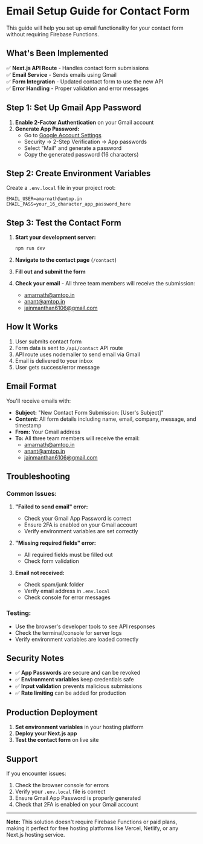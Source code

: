 # Email Setup Guide for Contact Form

This guide will help you set up email functionality for your contact form without requiring Firebase Functions.

## What's Been Implemented

✅ **Next.js API Route** - Handles contact form submissions  
✅ **Email Service** - Sends emails using Gmail  
✅ **Form Integration** - Updated contact form to use the new API  
✅ **Error Handling** - Proper validation and error messages  

## Step 1: Set Up Gmail App Password

1. **Enable 2-Factor Authentication** on your Gmail account
2. **Generate App Password:**
   - Go to [Google Account Settings](https://myaccount.google.com/)
   - Security → 2-Step Verification → App passwords
   - Select "Mail" and generate a password
   - Copy the generated password (16 characters)

## Step 2: Create Environment Variables

Create a `.env.local` file in your project root:

```env
EMAIL_USER=amarnath@amtop.in
EMAIL_PASS=your_16_character_app_password_here
```

## Step 3: Test the Contact Form

1. **Start your development server:**
   ```bash
   npm run dev
   ```

2. **Navigate to the contact page** (`/contact`)

3. **Fill out and submit the form**

4. **Check your email** - All three team members will receive the submission:
   - amarnath@amtop.in
   - anant@amtop.in
   - jainmanthan6106@gmail.com

## How It Works

1. User submits contact form
2. Form data is sent to `/api/contact` API route
3. API route uses nodemailer to send email via Gmail
4. Email is delivered to your inbox
5. User gets success/error message

## Email Format

You'll receive emails with:
- **Subject:** "New Contact Form Submission: [User's Subject]"
- **Content:** All form details including name, email, company, message, and timestamp
- **From:** Your Gmail address
- **To:** All three team members will receive the email:
  - amarnath@amtop.in
  - anant@amtop.in
  - jainmanthan6106@gmail.com

## Troubleshooting

### Common Issues:

1. **"Failed to send email" error:**
   - Check your Gmail App Password is correct
   - Ensure 2FA is enabled on your Gmail account
   - Verify environment variables are set correctly

2. **"Missing required fields" error:**
   - All required fields must be filled out
   - Check form validation

3. **Email not received:**
   - Check spam/junk folder
   - Verify email address in `.env.local`
   - Check console for error messages

### Testing:

- Use the browser's developer tools to see API responses
- Check the terminal/console for server logs
- Verify environment variables are loaded correctly

## Security Notes

- ✅ **App Passwords** are secure and can be revoked
- ✅ **Environment variables** keep credentials safe
- ✅ **Input validation** prevents malicious submissions
- ✅ **Rate limiting** can be added for production

## Production Deployment

1. **Set environment variables** in your hosting platform
2. **Deploy your Next.js app**
3. **Test the contact form** on live site

## Support

If you encounter issues:
1. Check the browser console for errors
2. Verify your `.env.local` file is correct
3. Ensure Gmail App Password is properly generated
4. Check that 2FA is enabled on your Gmail account

---

**Note:** This solution doesn't require Firebase Functions or paid plans, making it perfect for free hosting platforms like Vercel, Netlify, or any Next.js hosting service.
